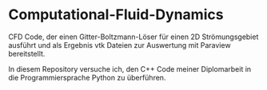 # Computational-Fluid-Dynamics

CFD Code, der einen Gitter-Boltzmann-Löser für einen 2D Strömungsgebiet ausführt und als Ergebnis vtk Dateien zur Auswertung mit Paraview bereitstellt.

In diesem Repository versuche ich, den C++ Code meiner Diplomarbeit in die Programmiersprache Python zu überführen.
